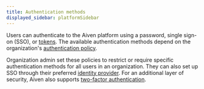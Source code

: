 ```yaml
---
title: Authentication methods
displayed_sidebar: platformSidebar
---
```


Users can authenticate to the Aiven platform using a password, single sign-on (SSO), or [tokens](/docs/platform/concepts/authentication-tokens). The available authentication methods depend on the organization's [authentication policy](/docs/platform/howto/set-authentication-policies).

Organization admin set these policies to restrict or require specific
authentication methods for all users in an organization. They can also set up SSO
through their preferred [identity provider](/docs/platform/howto/list-identity-providers).
For an additional layer of security,  Aiven also supports
[two-factor authentication](/docs/platform/howto/set-authentication-policies).

